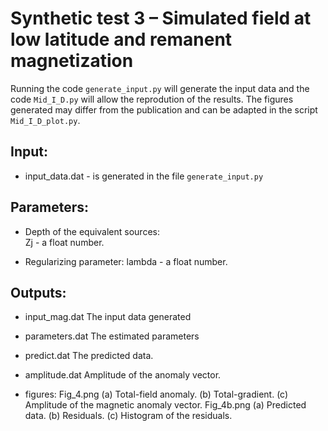 # Synthetic test 3 – Simulated field at low latitude and remanent magnetization

Running the code `generate_input.py` will generate the input data and the code 
`Mid_I_D.py` will allow the reprodution of the results.
The figures generated may differ from the publication and 
can be adapted in the script `Mid_I_D_plot.py`.

## Input:

- input_data.dat - is generated in the file `generate_input.py`

## Parameters:

- Depth of the equivalent sources:    
    Zj - a float number. 
                                  
- Regularizing parameter:
    lambda - a float number. 

## Outputs:

- input_mag.dat
    The input data generated
    
- parameters.dat
    The estimated parameters
    
- predict.dat
    The predicted data.
    
- amplitude.dat
    Amplitude of the anomaly vector.

- figures:
    Fig_4.png (a) Total-field anomaly. (b) Total-gradient. (c) Amplitude of the magnetic anomaly vector.
    Fig_4b.png (a) Predicted data. (b) Residuals. (c) Histogram of the residuals.
				
